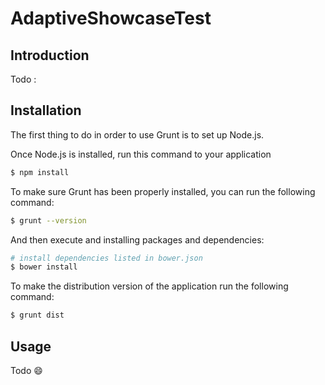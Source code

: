 # AdaptiveShowcaseTest

## Introduction

Todo :

## Installation

The first thing to do in order to use Grunt is to set up Node.js.

Once Node.js is installed, run this command to your application

```sh
$ npm install
```

To make sure Grunt has been properly installed, you can run the following command:

```sh
$ grunt --version
```

And then execute and installing packages and dependencies:


```sh
# install dependencies listed in bower.json
$ bower install
```
To make the distribution version of the application run the following command:

```sh
$ grunt dist
```

## Usage

Todo :smile:

